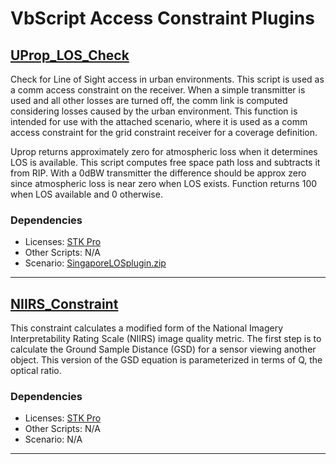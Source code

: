 # VbScript Access Constraint Plugins

## [UProp_LOS_Check](VB_UProp_LOS_Check.vbs)

Check for Line of Sight access in urban environments. This script is used as a comm access constraint on the receiver. When a simple transmitter is used and all other losses are turned off, the comm link is computed considering losses caused by the urban environment. This function is intended for use with the attached scenario, where it is used as a comm access constraint for the grid constraint receiver for a coverage definition.

Uprop returns approximately zero for atmospheric loss when it determines LOS is available. This script computes free space path loss and subtracts it from RIP. With a 0dBW transmitter the difference should be approx zero since atmospheric loss is near zero when LOS exists. Function returns 100 when LOS available and 0 otherwise.

### Dependencies

* Licenses: [STK Pro](https://www.ansys.com/content/dam/amp/2022/june/webpage-requests/stk-product-page/brochures/stk-pro-brochure.pdf)
* Other Scripts: N/A
* Scenario: [SingaporeLOSplugin.zip](https://sdf.agi.com/share/page/site/agi-support/document-details?nodeRef=workspace://SpacesStore/f29a6489-e855-438b-8876-1cf75648b50f)

---

## [NIIRS_Constraint](NIIRS_Constraint.vbs)

This constraint calculates a modified form of the National Imagery Interpretability Rating Scale (NIIRS) image quality metric. The first step is to calculate the Ground Sample Distance (GSD) for a sensor viewing another object. This version of the GSD equation is parameterized in terms of Q, the optical ratio.

### Dependencies

* Licenses: [STK Pro](https://www.ansys.com/content/dam/amp/2022/june/webpage-requests/stk-product-page/brochures/stk-pro-brochure.pdf)
* Other Scripts: N/A
* Scenario: N/A

---

